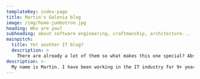 ```yaml
---
templateKey: index-page
title: Martin's Golenia blog
image: /img/home-jumbotron.jpg
heading: Who are you?
subheading: about software engineering, craftmanship, architecture...
mainpitch:
  title: Yet another IT blog?
  description: >
    There are already a lot of them so what makes this one special? Absolutely nothing! And that is just fine. I believe that every person has something important to say. I speak on my behalf on this blog, feel free to quote, love or hate. I write about programming, architecture, infrastructure and organisational things. 
description: >-
  My name is Martin. I have been working in the IT industry for 9+ years now. It's been a quite fun and hard ride. in 2020 I've decided to start sharing with others - there were to many things that I have been keeping for myself, to much wories, to much silent disagreements to on what's going on in the IT nowadays. Time to wake up! Check out "about" tab if you really want to know a bit more about me.
---
```


